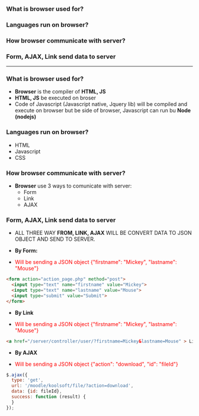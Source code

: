 ### What is browser used for?
### Languages run on browser?
### How browser communicate with server?
### Form, AJAX, Link send data to server

--------------------

### What is browser used for?
  - **Browser** is the compiler of **HTML, JS**
  - **HTML, JS** be executed on broser
  - Code of Javascript (Javascript native, Jquery lib) will be compiled and execute on browser but be side of browser, Javascript can run bu **Node (nodejs)**

### Languages run on browser?
  - HTML
  - Javascript
  - CSS
  
### How browser communicate with server?
  - **Browser** use 3 ways to comunicate with server:
    - Form
    - Link
    - AJAX
  
### Form, AJAX, Link send data to server
- ALL THREE WAY **FROM, LINK, AJAX** WILL BE CONVERT DATA TO JSON OBJECT AND SEND TO SERVER.

- **By Form:**
- <p style="color:red"> Will be sending a JSON object {"firstname": "Mickey", "lastname": "Mouse"}</p>

```html
<form action="action_page.php" method="post">
  <input type="text" name="firstname" value="Mickey">
  <input type="text" name="lastname" value="Mouse">
  <input type="submit" value="Submit">
</form>
```

- **By Link**
- <p style="color:red"> Will be sending a JSON object {"firstname": "Mickey", "lastname": "Mouse"}</p>

```html
<a href="/server/controller/user/?firstname=Mickey&lastname=Mouse" > Link </a>
```
- **By AJAX**
- <p style="color:red"> Will be sending a JSON object {"action": "download", "id": "fileId"}</p>

```javascript
$.ajax({
  type: 'get',
  url: '/moodle/koolsoft/file/?action=download',
  data: {id: fileId},
  success: function (result) {
  }
});
```


